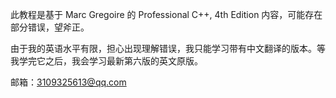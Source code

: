 此教程是基于 Marc Gregoire 的 Professional C++, 4th Edition 内容，可能存在部分错误，望斧正。

由于我的英语水平有限，担心出现理解错误，我只能学习带有中文翻译的版本。等我学完它之后，我会学习最新第六版的英文原版。

邮箱：3109325613@qq.com

